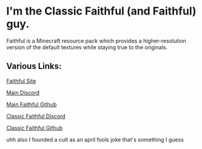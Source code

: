 # I'm the Classic Faithful (and Faithful) guy.
Faithful is a Minecraft resource pack which provides a higher-resolution version of the default textures while staying true to the originals.

## Various Links:

[Faithful Site](https://faithfulpack.net)

[Main Discord](https://discord.gg/sN9YRQbBv7)

[Main Faithful Github](https://github.com/faithful-resource-pack)

[Classic Faithful Discord](https://discord.gg/KSEhCVtg4J)

[Classic Faithful Github](https://github.com/classicfaithful)


uhh also I founded a cult as an april fools joke that's something I guess